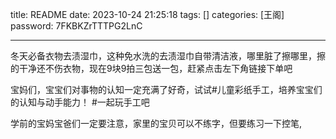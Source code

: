 title: README 
date: 2023-10-24 21:25:18 
tags: []
categories: [王阁]
password: 7FKBKZrTTTPG2LnC

---
 <!--more-->

冬天必备衣物去渍湿巾，这种免水洗的去渍湿巾自带清洁液，哪里脏了擦哪里，擦的干净还不伤衣物，现在9块9拍三包送一包，赶紧点击左下角链接下单吧



宝妈们，宝宝们对事物的认知一定充满了好奇，试试#儿童彩纸手工，培养宝宝们的认知与动手能力！ #一起玩手工吧


学前的宝妈宝爸们一定要注意，家里的宝贝可以不练字，但要练习一下控笔,
